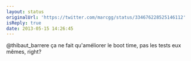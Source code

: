 ```yaml
---
layout: status
originalUrl: 'https://twitter.com/marcgg/status/334676228525146112'
isReply: true
date: 2013-05-15 14:26:45
---
```


@thibaut_barrere ça ne fait qu'améliorer le boot time, pas les tests eux mêmes, right?
